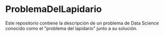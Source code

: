 # ProblemaDelLapidario
Este repositorio contiene la descripción de un problema de Data Science conocido como el "problema del lapidario" junto a su solución. 
